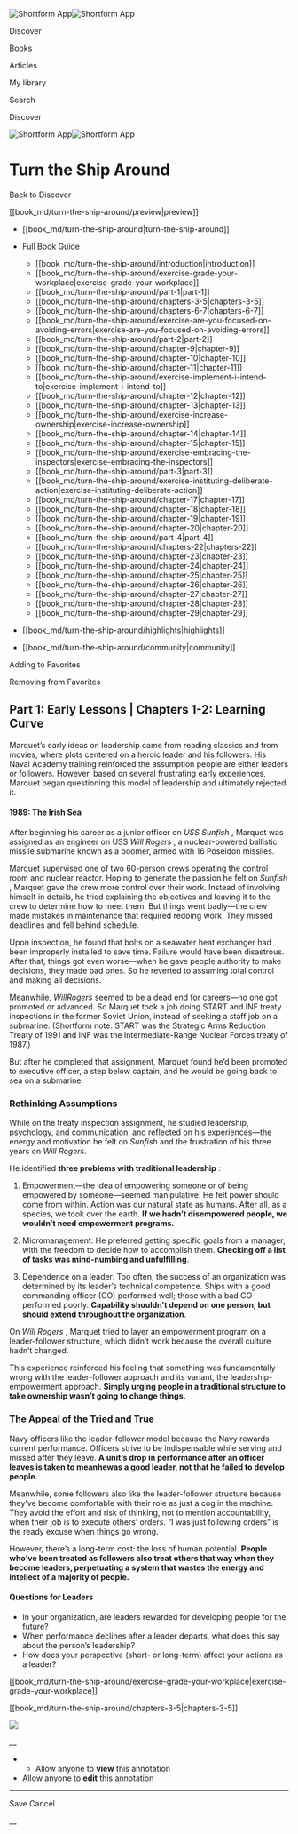 ![Shortform App](/img/logo.36a2399e.svg)![Shortform App](/img/logo-dark.70c1b072.svg)

Discover

Books

Articles

My library

Search

Discover

![Shortform App](/img/logo.36a2399e.svg)![Shortform App](/img/logo-dark.70c1b072.svg)

# Turn the Ship Around

Back to Discover

[[book_md/turn-the-ship-around/preview|preview]]

  * [[book_md/turn-the-ship-around|turn-the-ship-around]]
  * Full Book Guide

    * [[book_md/turn-the-ship-around/introduction|introduction]]
    * [[book_md/turn-the-ship-around/exercise-grade-your-workplace|exercise-grade-your-workplace]]
    * [[book_md/turn-the-ship-around/part-1|part-1]]
    * [[book_md/turn-the-ship-around/chapters-3-5|chapters-3-5]]
    * [[book_md/turn-the-ship-around/chapters-6-7|chapters-6-7]]
    * [[book_md/turn-the-ship-around/exercise-are-you-focused-on-avoiding-errors|exercise-are-you-focused-on-avoiding-errors]]
    * [[book_md/turn-the-ship-around/part-2|part-2]]
    * [[book_md/turn-the-ship-around/chapter-9|chapter-9]]
    * [[book_md/turn-the-ship-around/chapter-10|chapter-10]]
    * [[book_md/turn-the-ship-around/chapter-11|chapter-11]]
    * [[book_md/turn-the-ship-around/exercise-implement-i-intend-to|exercise-implement-i-intend-to]]
    * [[book_md/turn-the-ship-around/chapter-12|chapter-12]]
    * [[book_md/turn-the-ship-around/chapter-13|chapter-13]]
    * [[book_md/turn-the-ship-around/exercise-increase-ownership|exercise-increase-ownership]]
    * [[book_md/turn-the-ship-around/chapter-14|chapter-14]]
    * [[book_md/turn-the-ship-around/chapter-15|chapter-15]]
    * [[book_md/turn-the-ship-around/exercise-embracing-the-inspectors|exercise-embracing-the-inspectors]]
    * [[book_md/turn-the-ship-around/part-3|part-3]]
    * [[book_md/turn-the-ship-around/exercise-instituting-deliberate-action|exercise-instituting-deliberate-action]]
    * [[book_md/turn-the-ship-around/chapter-17|chapter-17]]
    * [[book_md/turn-the-ship-around/chapter-18|chapter-18]]
    * [[book_md/turn-the-ship-around/chapter-19|chapter-19]]
    * [[book_md/turn-the-ship-around/chapter-20|chapter-20]]
    * [[book_md/turn-the-ship-around/part-4|part-4]]
    * [[book_md/turn-the-ship-around/chapters-22|chapters-22]]
    * [[book_md/turn-the-ship-around/chapter-23|chapter-23]]
    * [[book_md/turn-the-ship-around/chapter-24|chapter-24]]
    * [[book_md/turn-the-ship-around/chapter-25|chapter-25]]
    * [[book_md/turn-the-ship-around/chapter-26|chapter-26]]
    * [[book_md/turn-the-ship-around/chapter-27|chapter-27]]
    * [[book_md/turn-the-ship-around/chapter-28|chapter-28]]
    * [[book_md/turn-the-ship-around/chapter-29|chapter-29]]
  * [[book_md/turn-the-ship-around/highlights|highlights]]
  * [[book_md/turn-the-ship-around/community|community]]



Adding to Favorites 

Removing from Favorites 

## Part 1: Early Lessons | Chapters 1-2: Learning Curve

Marquet’s early ideas on leadership came from reading classics and from movies, where plots centered on a heroic leader and his followers. His Naval Academy training reinforced the assumption people are either leaders or followers. However, based on several frustrating early experiences, Marquet began questioning this model of leadership and ultimately rejected it.

#### 1989: The Irish Sea

After beginning his career as a junior officer on _USS Sunfish_ , Marquet was assigned as an engineer on USS _Will Rogers_ , a nuclear-powered ballistic missile submarine known as a boomer, armed with 16 Poseidon missiles.

Marquet supervised one of two 60-person crews operating the control room and nuclear reactor. Hoping to generate the passion he felt on _Sunfish_ , Marquet gave the crew more control over their work. Instead of involving himself in details, he tried explaining the objectives and leaving it to the crew to determine how to meet them. But things went badly—the crew made mistakes in maintenance that required redoing work. They missed deadlines and fell behind schedule.

Upon inspection, he found that bolts on a seawater heat exchanger had been improperly installed to save time. Failure would have been disastrous. After that, things got even worse—when he gave people authority to make decisions, they made bad ones. So he reverted to assuming total control and making all decisions.

Meanwhile, _WillRogers_ seemed to be a dead end for careers—no one got promoted or advanced. So Marquet took a job doing START and INF treaty inspections in the former Soviet Union, instead of seeking a staff job on a submarine. (Shortform note: START was the Strategic Arms Reduction Treaty of 1991 and INF was the Intermediate-Range Nuclear Forces treaty of 1987.)

But after he completed that assignment, Marquet found he’d been promoted to executive officer, a step below captain, and he would be going back to sea on a submarine.

### Rethinking Assumptions

While on the treaty inspection assignment, he studied leadership, psychology, and communication, and reflected on his experiences—the energy and motivation he felt on _Sunfish_ and the frustration of his three years on _Will Rogers_.

He identified **three problems with traditional leadership** :

1) Empowerment—the idea of empowering someone or of being empowered by someone—seemed manipulative. He felt power should come from within. Action was our natural state as humans. After all, as a species, we took over the earth. **If we hadn’t disempowered people, we wouldn’t need empowerment programs.**

2) Micromanagement: He preferred getting specific goals from a manager, with the freedom to decide how to accomplish them. **Checking off a list of tasks was mind-numbing and unfulfilling**.

3) Dependence on a leader: Too often, the success of an organization was determined by its leader’s technical competence. Ships with a good commanding officer (CO) performed well; those with a bad CO performed poorly. **Capability shouldn’t depend on one person, but should extend throughout the organization**.

On _Will Rogers_ , Marquet tried to layer an empowerment program on a leader-follower structure, which didn’t work because the overall culture hadn’t changed.

This experience reinforced his feeling that something was fundamentally wrong with the leader-follower approach and its variant, the leadership-empowerment approach. **Simply urging people in a traditional structure to take ownership wasn’t going to change things.**

### The Appeal of the Tried and True

Navy officers like the leader-follower model because the Navy rewards current performance. Officers strive to be indispensable while serving and missed after they leave. **A unit’s drop in performance after an officer leaves is taken to meanhewas a good leader, not that he failed to develop people.**

Meanwhile, some followers also like the leader-follower structure because they’ve become comfortable with their role as just a cog in the machine. They avoid the effort and risk of thinking, not to mention accountability, when their job is to execute others’ orders. “I was just following orders” is the ready excuse when things go wrong.

However, there’s a long-term cost: the loss of human potential. **People who’ve been treated as followers also treat others that way when they become leaders, perpetuating a system that wastes the energy and intellect of a majority of people.**

#### Questions for Leaders

  * In your organization, are leaders rewarded for developing people for the future?
  * When performance declines after a leader departs, what does this say about the person’s leadership?
  * How does your perspective (short- or long-term) affect your actions as a leader?



[[book_md/turn-the-ship-around/exercise-grade-your-workplace|exercise-grade-your-workplace]]

[[book_md/turn-the-ship-around/chapters-3-5|chapters-3-5]]

![](https://bat.bing.com/action/0?ti=56018282&Ver=2&mid=d0cc00fa-5d1b-44c4-97a2-f534602a4905&sid=72e6e650642c11eeb2dd2161d176fe8d&vid=72e70890642c11eeb72d79fe7b6df2c6&vids=0&msclkid=N&pi=0&lg=en-US&sw=800&sh=600&sc=24&nwd=1&tl=Shortform%20%7C%20Book&p=https%3A%2F%2Fwww.shortform.com%2Fapp%2Fbook%2Fturn-the-ship-around%2Fpart-1&r=&lt=1154&evt=pageLoad&sv=1&rn=649592)

__

  *   * Allow anyone to **view** this annotation
  * Allow anyone to **edit** this annotation



* * *

Save Cancel

__



